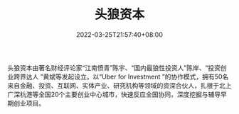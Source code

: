 ﻿---
weight: 
title: "头狼资本"
description: "头狼资本由著名财经评论家“江南愤青”陈宇、“国内最狼性投资人”陈岸、“投资创业跨界达人 ”黄斌等发起设立"
date: 2022-03-25T21:57:40+08:00
lastmod: 2022-03-25T16:45:40+08:00
draft: false
authors: ["Metabd"]
featuredImage: "toulangziben.jpg"
link: ""
tags: ["投资机构","头狼资本"]
categories: ["navigation"]
navigation: ["投资机构"]
lightgallery: true
toc: true
pinned: false
recommend: false
recommend1: false
---
头狼资本由著名财经评论家“江南愤青”陈宇、“国内最狼性投资人”陈岸、“投资创业跨界达人 ”黄斌等发起设立。以“Uber for Investment ”的协作模式，拥有50名来自金融、投资、互联网、实体产业、研究机构等领域的资深合伙人，扎根于北上广深杭港等全国20个主要创业中心城市，快速反应全国协同，深度挖掘与辅导早期创业项目。
